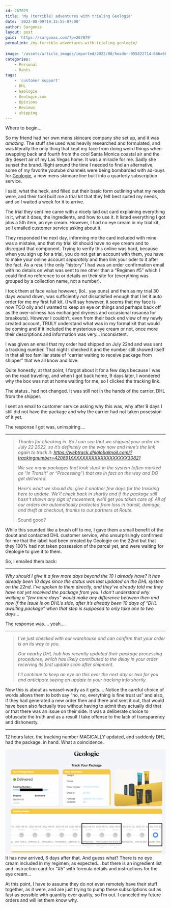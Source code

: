 ```yaml
---
id: 267079
title: 'My (terrible) adventures with trialing Geologie'
date: '2022-08-09T19:15:55-07:00'
author: Sargonas
layout: post
guid: 'https://sargonas.com/?p=267079'
permalink: /my-terrible-adventures-with-trialing-geologie/

image: '/assets/article_images/imported/2022/08/header-955822714-666x666.jpg'
categories:
    - Personal
    - Rants
tags:
    - 'customer support'
    - DHL
    - Geologie
    - Geologie.com
    - Opinions
    - Reviews
    - shipping
---
```


Where to begin…  
  
So my friend had her own mens skincare company she set up, and it was *amazing.* The stuff she used was heavily researched and formulated, and was literally the only thing that kept my face from doing weird things when swapping back and fourth from the cool Santa Monica coastal air and the dry desert air of my Las Vegas home. It was a miracle for me. Sadly she sunset the brand. Right around the time I needed to find an alternative, some of my favorite youtube channels were being bombarded with ad-buys for [Geologie](https://geologie.com/), a new mens skincare line built into a quarterly subscription service.  
  
I said, what the heck, and filled out their basic form outlining what my needs were, and their tool built me a trial kit that they felt best suited my needs, and so I waited a week for it to arrive.

The trial they sent me came with a nicely laid out card explaining everything in it, what it does, the ingredients, and how to use it. It listed everything I got plus a 5th item, an eye cream. However, I had no eye cream in my trial kit, so I emailed customer service asking about it.

They responded the next day, informing me the card included with mine was a mistake, and that my trial kit should have no eye cream and to disregard that component. Trying to verify this online was hard, because when you sign up for a trial, you do not get an account with them, you have to make your online account *separately* and then link your oder to it after the fact. As a result the only “history” I had was an order confirmation email with no details on what was sent to me other than a “Regimen #5” which I could find no reference to or details on their site for (everything was grouped by a collection name, not a number).

I took them at face value however, (lol.. yay puns) and then as my trial 30 days wound down, was sufficiently *not* dissatisfied enough that I let it auto order for me my first full kit. (I will say however, it seems that my face is now TOO oily and I wanted to keep an eye on things and perhaps back off as the over-oiliness has exchanged dryness and occasional rosacea for breakouts). However I couldn’t, even from their back end view of my newly created account, TRULY understand what was in my formal kit that would be coming and if it included the mysterious eye cream or not, once more their descriptions and information was very… inconsistent.

I was given an email that my order had shipped on July 22nd and was sent a tracking number. That night I checked it and the number still showed itself in that all too familiar state of “carrier waiting to receive package from shipper” that we all know and love.

Quite honestly, at that point, I forgot about it for a few days because I was on the road traveling, and when I got back home, 9 days later, I wondered why the box was not at home waiting for me, so I clicked the tracking link.

The status.. had not changed. It was still not in the hands of the carrier, DHL from the shipper.

I sent an email to customer service asking why this was, why after 9 days I still did not have the package and why the carrier had not taken posession of it yet.

The response I got was, uninspiring….

- - - - - -

> *Thanks for checking in. So I can see that we shipped your order on July 22 2022, so it’s definitely on the way now and here’s the link again to track it: https://webtrack.dhlglobalmail.com/?trackingnumber=420891XXXXXXXXXXXXXXXXXXX30821*  
>   
> *We see many packages that look stuck in the system (often marked as “In Transit” or “Processing”) that are in fact on the way and DO get delivered.*  
>   
> H*ere’s what we should do: give it another few days for the tracking here to update. We’ll check back in shortly and if the package still hasn’t shown any sign of movement, we’ll get you taken care of. All of our orders are automatically protected from loss in transit, damage, and theft at checkout, thanks to our partners at Route.*  
>   
> Sound good?

While this sounded like a brush off to me, I gave them a small benefit of the doubt and contacted DHL customer service, who unsurprisingly confirmed for me that the label had been created by Geologie on the 22nd but that they 100% had not taken possession of the parcel yet, and were waiting for Geologie to give it to them.

So, I emailed them back:

- - - - - -

*Why should I give it a few more days beyond the 10 I already have? It has already been 10 days since the status was last updated on the DHL system on the 22nd. I’ve spoken to them directly, and they’ve already told me they have not yet received the package from you. I don’t understand why waiting a “few more days” would make any difference between then and now if the issue is on DHL’s side, after it’s already been 10 days of “DHL awaiting package” when that step is supposed to only take one to two days…*

The response was…. yeah….

- - - - - -

> *I’ve just checked with our warehouse and can confirm that your order is on its way to you.*
> 
> *Our nearby DHL hub has recently updated their package processing procedures, which has likely contributed to the delay in your order receiving its first update scan after shipment.*
> 
> *I’ll continue to keep an eye on this over the next day or two for you and anticipate seeing an update to your tracking info shortly.*

Now this is about as weasel-wordy as it gets…. Notice the careful choice of words allows them to both say “no, no, everything is fine trust us” and also, if they had generated a new order then and there and sent it out, that would have been also factually true without having to admit they actually did that or that there was an issue on their side. It was a deliberate choice to obfuscate the truth and as a result I take offense to the lack of transparency and dishonesty.

- - - - - -

12 hours later, the tracking number MAGICALLY updated, and suddenly DHL had the package. in hand. What a coincidence.

[![](/assets/article_images/imported/2022/08/Screen-Shot-2022-08-09-at-19.05.35-1024x667.png)](/assets/article_images/imported/2022/08/Screen-Shot-2022-08-09-at-19.05.35.png)It has now arrived, 6 days after that. And guess what? There is no eye cream included in my regimen, as expected… but there is an ingredient list and instruction card for “#5” with formula details and instructions for the eye cream…

At this point, I have to assume they do not even remotely have their stuff together, as it were, and are just trying to pump these subscriptions out as fast as possible with quantity over quality, so I’m out. I canceled my future orders and will let them know why.